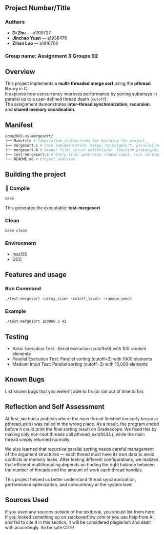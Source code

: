 ## Project Number/Title

### Authors

- **Di Zhu** — a1919727
- **Jinchao Yuan** — a1936476
- **Zihan Luo** — a1916700

### Group name: Assignment 3 Groups 92

## Overview

This project implements a **multi-threaded merge sort** using the **pthread** library in C.  
It explores how concurrency improves performance by sorting subarrays in parallel up to a user-defined thread depth (`cutoff`).  
The assignment demonstrates **inter-thread synchronization**, **recursion**, and **shared memory coordination**.

## Manifest
```bash
comp2002-os-mergesort/
├── Makefile # Compilation instructions for building the project
├── mergesort.c # Core implementation: merge, my_mergesort, parallel_mergesort, buildArgs
├── mergesort.h # Header file: struct definitions, function prototypes, and global variables
├── test-mergesort.c # Entry file: generates random input, runs sorting, and checks correctness
└── README.md # Project overview
```
## Building the project

### 🧩 Compile

```bash
make
```

This generates the executable: **test-mergesort**

### Clean

```bash
make clean
```

### Environment

- macOS
- GCC

## Features and usage

### Run Command

```bash
./test-mergesort <array_size> <cutoff_level> <random_seed>
```

### Example

```bash
./test-mergesort 100000 3 42
```

## Testing

- Basic Execution Test : Serial execution (cutoff=0) with 100 random elements
- Parallel Execution Test: Parallel sorting (cutoff=2) with 1000 elements
- Medium Input Test: Parallel sorting (cutoff=3) with 10,000 elements

## Known Bugs

List known bugs that you weren't able to fix (or ran out of time to fix).

## Reflection and Self Assessment

At first, we had a problem where the main thread finished too early because pthread_exit() was called in the wrong place.
As a result, the program ended before it could print the final sorting result on Gradescope.
We fixed this by making only non-root threads call pthread_exit(NULL), while the main thread simply returned normally.

We also learned that recursive parallel sorting needs careful management of the argument structures — each thread must have its own data to avoid conflicts or memory leaks.
After testing different configurations, we realized that efficient multithreading depends on finding the right balance between the number of threads and the amount of work each thread handles.

This project helped us better understand thread synchronization, performance optimization, and concurrency at the system level.

## Sources Used

If you used any sources outside of the textbook, you should list them here.
If you looked something up on stackoverflow.com or you use help from AI, and
fail to cite it in this section, it will be considered plagiarism and dealt
with accordingly. So be safe CITE!
